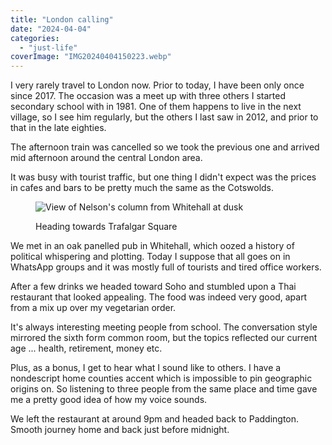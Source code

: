 ```yaml
---
title: "London calling"
date: "2024-04-04"
categories: 
  - "just-life"
coverImage: "IMG20240404150223.webp"
---
```


I very rarely travel to London now. Prior to today, I have been only once since 2017. The occasion was a meet up with three others I started secondary school with in 1981. One of them happens to live in the next village, so I see him regularly, but the others I last saw in 2012, and prior to that in the late eighties.

The afternoon train was cancelled so we took the previous one and arrived mid afternoon around the central London area.

It was busy with tourist traffic, but one thing I didn't expect was the prices in cafes and bars to be pretty much the same as the Cotswolds.

<figure>

![View of Nelson's column from Whitehall at dusk](images/IMG20240404193522-1024x817.webp)

<figcaption>

Heading towards Trafalgar Square

</figcaption>

</figure>

We met in an oak panelled pub in Whitehall, which oozed a history of political whispering and plotting. Today I suppose that all goes on in WhatsApp groups and it was mostly full of tourists and tired office workers.

After a few drinks we headed toward Soho and stumbled upon a Thai restaurant that looked appealing. The food was indeed very good, apart from a mix up over my vegetarian order.

It's always interesting meeting people from school. The conversation style mirrored the sixth form common room, but the topics reflected our current age ... health, retirement, money etc.

Plus, as a bonus, I get to hear what I sound like to others. I have a nondescript home counties accent which is impossible to pin geographic origins on. So listening to three people from the same place and time gave me a pretty good idea of how my voice sounds.

We left the restaurant at around 9pm and headed back to Paddington. Smooth journey home and back just before midnight.
